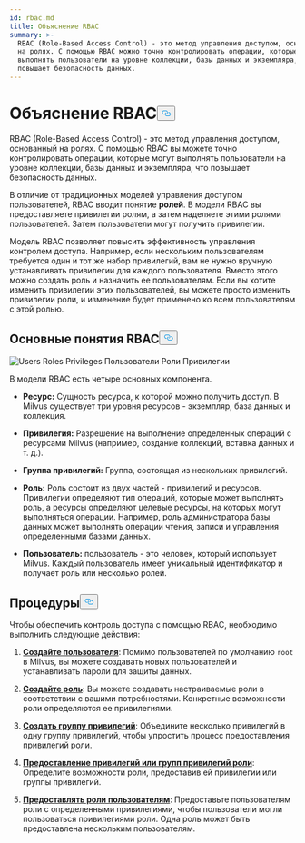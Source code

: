 ```yaml
---
id: rbac.md
title: Объяснение RBAC
summary: >-
  RBAC (Role-Based Access Control) - это метод управления доступом, основанный
  на ролях. С помощью RBAC можно точно контролировать операции, которые могут
  выполнять пользователи на уровне коллекции, базы данных и экземпляра, что
  повышает безопасность данных.
---
```

<h1 id="RBAC-Explained" class="common-anchor-header">Объяснение RBAC<button data-href="#RBAC-Explained" class="anchor-icon" translate="no">
      <svg translate="no"
        aria-hidden="true"
        focusable="false"
        height="20"
        version="1.1"
        viewBox="0 0 16 16"
        width="16"
      >
        <path
          fill="#0092E4"
          fill-rule="evenodd"
          d="M4 9h1v1H4c-1.5 0-3-1.69-3-3.5S2.55 3 4 3h4c1.45 0 3 1.69 3 3.5 0 1.41-.91 2.72-2 3.25V8.59c.58-.45 1-1.27 1-2.09C10 5.22 8.98 4 8 4H4c-.98 0-2 1.22-2 2.5S3 9 4 9zm9-3h-1v1h1c1 0 2 1.22 2 2.5S13.98 12 13 12H9c-.98 0-2-1.22-2-2.5 0-.83.42-1.64 1-2.09V6.25c-1.09.53-2 1.84-2 3.25C6 11.31 7.55 13 9 13h4c1.45 0 3-1.69 3-3.5S14.5 6 13 6z"
        ></path>
      </svg>
    </button></h1><p>RBAC (Role-Based Access Control) - это метод управления доступом, основанный на ролях. С помощью RBAC вы можете точно контролировать операции, которые могут выполнять пользователи на уровне коллекции, базы данных и экземпляра, что повышает безопасность данных.</p>
<p>В отличие от традиционных моделей управления доступом пользователей, RBAC вводит понятие <strong>ролей</strong>. В модели RBAC вы предоставляете привилегии ролям, а затем наделяете этими ролями пользователей. Затем пользователи могут получить привилегии.</p>
<p>Модель RBAC позволяет повысить эффективность управления контролем доступа. Например, если нескольким пользователям требуется один и тот же набор привилегий, вам не нужно вручную устанавливать привилегии для каждого пользователя. Вместо этого можно создать роль и назначить ее пользователям. Если вы хотите изменить привилегии этих пользователей, вы можете просто изменить привилегии роли, и изменение будет применено ко всем пользователям с этой ролью.</p>
<h2 id="RBAC-key-concepts" class="common-anchor-header">Основные понятия RBAC<button data-href="#RBAC-key-concepts" class="anchor-icon" translate="no">
      <svg translate="no"
        aria-hidden="true"
        focusable="false"
        height="20"
        version="1.1"
        viewBox="0 0 16 16"
        width="16"
      >
        <path
          fill="#0092E4"
          fill-rule="evenodd"
          d="M4 9h1v1H4c-1.5 0-3-1.69-3-3.5S2.55 3 4 3h4c1.45 0 3 1.69 3 3.5 0 1.41-.91 2.72-2 3.25V8.59c.58-.45 1-1.27 1-2.09C10 5.22 8.98 4 8 4H4c-.98 0-2 1.22-2 2.5S3 9 4 9zm9-3h-1v1h1c1 0 2 1.22 2 2.5S13.98 12 13 12H9c-.98 0-2-1.22-2-2.5 0-.83.42-1.64 1-2.09V6.25c-1.09.53-2 1.84-2 3.25C6 11.31 7.55 13 9 13h4c1.45 0 3-1.69 3-3.5S14.5 6 13 6z"
        ></path>
      </svg>
    </button></h2><p>
  
   <span class="img-wrapper"> <img translate="no" src="/docs/v2.5.x/assets/users-roles-privileges.png" alt="Users Roles Privileges" class="doc-image" id="users-roles-privileges" />
   </span> <span class="img-wrapper"> <span>Пользователи Роли Привилегии</span> </span></p>
<p>В модели RBAC есть четыре основных компонента.</p>
<ul>
<li><p><strong>Ресурс:</strong> Сущность ресурса, к которой можно получить доступ. В Milvus существует три уровня ресурсов - экземпляр, база данных и коллекция.</p></li>
<li><p><strong>Привилегия:</strong> Разрешение на выполнение определенных операций с ресурсами Milvus (например, создание коллекций, вставка данных и т. д.).</p></li>
<li><p><strong>Группа привилегий:</strong> Группа, состоящая из нескольких привилегий.</p></li>
<li><p><strong>Роль:</strong> Роль состоит из двух частей - привилегий и ресурсов. Привилегии определяют тип операций, которые может выполнять роль, а ресурсы определяют целевые ресурсы, на которых могут выполняться операции. Например, роль администратора базы данных может выполнять операции чтения, записи и управления определенными базами данных.</p></li>
<li><p><strong>Пользователь:</strong> пользователь - это человек, который использует Milvus. Каждый пользователь имеет уникальный идентификатор и получает роль или несколько ролей.</p></li>
</ul>
<h2 id="Procedures" class="common-anchor-header">Процедуры<button data-href="#Procedures" class="anchor-icon" translate="no">
      <svg translate="no"
        aria-hidden="true"
        focusable="false"
        height="20"
        version="1.1"
        viewBox="0 0 16 16"
        width="16"
      >
        <path
          fill="#0092E4"
          fill-rule="evenodd"
          d="M4 9h1v1H4c-1.5 0-3-1.69-3-3.5S2.55 3 4 3h4c1.45 0 3 1.69 3 3.5 0 1.41-.91 2.72-2 3.25V8.59c.58-.45 1-1.27 1-2.09C10 5.22 8.98 4 8 4H4c-.98 0-2 1.22-2 2.5S3 9 4 9zm9-3h-1v1h1c1 0 2 1.22 2 2.5S13.98 12 13 12H9c-.98 0-2-1.22-2-2.5 0-.83.42-1.64 1-2.09V6.25c-1.09.53-2 1.84-2 3.25C6 11.31 7.55 13 9 13h4c1.45 0 3-1.69 3-3.5S14.5 6 13 6z"
        ></path>
      </svg>
    </button></h2><p>Чтобы обеспечить контроль доступа с помощью RBAC, необходимо выполнить следующие действия:</p>
<ol>
<li><p><strong><a href="/docs/ru/users_and_roles.md#Create-a-user">Создайте пользователя</a></strong>: Помимо пользователей по умолчанию <code translate="no">root</code> в Milvus, вы можете создавать новых пользователей и устанавливать пароли для защиты данных.</p></li>
<li><p><strong><a href="/docs/ru/users_and_roles.md#Create-a-role">Создайте роль</a></strong>: Вы можете создавать настраиваемые роли в соответствии с вашими потребностями. Конкретные возможности роли определяются ее привилегиями.</p></li>
<li><p><strong><a href="/docs/ru/privilege_group.md">Создать группу привилегий</a></strong>: Объедините несколько привилегий в одну группу привилегий, чтобы упростить процесс предоставления привилегий роли.</p></li>
<li><p><strong><a href="/docs/ru/grant_privileges.md">Предоставление привилегий или групп привилегий роли</a></strong>: Определите возможности роли, предоставив ей привилегии или группы привилегий.</p></li>
<li><p><strong><a href="/docs/ru/grant_roles.md">Предоставлять роли пользователям</a></strong>: Предоставьте пользователям роли с определенными привилегиями, чтобы пользователи могли пользоваться привилегиями роли. Одна роль может быть предоставлена нескольким пользователям.</p></li>
</ol>
